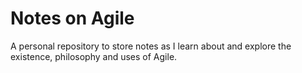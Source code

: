 # Notes on Agile

A personal repository to store notes as I learn about and explore the existence, philosophy and uses of Agile. 

